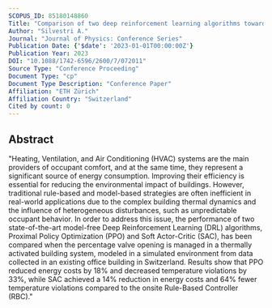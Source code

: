 ```yaml
---
SCOPUS_ID: 85180148860
Title: "Comparison of two deep reinforcement learning algorithms towards an optimal policy for smart building thermal control"
Author: "Silvestri A."
Journal: "Journal of Physics: Conference Series"
Publication Date: {'$date': '2023-01-01T00:00:00Z'}
Publication Year: 2023
DOI: "10.1088/1742-6596/2600/7/072011"
Source Type: "Conference Proceeding"
Document Type: "cp"
Document Type Description: "Conference Paper"
Affiliation: "ETH Zürich"
Affiliation Country: "Switzerland"
Cited by count: 0
---
```


## Abstract
"Heating, Ventilation, and Air Conditioning (HVAC) systems are the main providers of occupant comfort, and at the same time, they represent a significant source of energy consumption. Improving their efficiency is essential for reducing the environmental impact of buildings. However, traditional rule-based and model-based strategies are often inefficient in real-world applications due to the complex building thermal dynamics and the influence of heterogeneous disturbances, such as unpredictable occupant behavior. In order to address this issue, the performance of two state-of-the-art model-free Deep Reinforcement Learning (DRL) algorithms, Proximal Policy Optimization (PPO) and Soft Actor-Critic (SAC), has been compared when the percentage valve opening is managed in a thermally activated building system, modeled in a simulated environment from data collected in an existing office building in Switzerland. Results show that PPO reduced energy costs by 18% and decreased temperature violations by 33%, while SAC achieved a 14% reduction in energy costs and 64% fewer temperature violations compared to the onsite Rule-Based Controller (RBC)."
